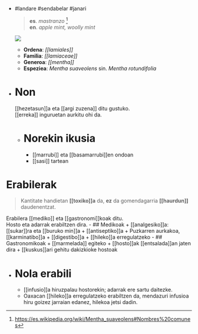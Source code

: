 - #landare #sendabelar #janari
  > **es**. _mastranzo_ [^1]  
  > **en**. _apple mint, woolly mint_
  
  ![](../assets/mentha_suaveolens_ILT.jpg)  
  
  + **Ordena**: _[[lamiales]]_
  + **Familia**: _[[lamiaceae]]_
  + **Generoa**: _[[mentha]]_
  + **Espeziea**:  _Mentha suaveolens_ sin. _Mentha rotundifolia_
- # Non
  [[hezetasun]]a eta [[argi zuzena]] ditu gustuko.  
  [[erreka]] inguruetan aurkitu ohi da.
	- # Norekin ikusia
	  + [[marrubi]] eta [[basamarrubi]]en ondoan
	  + [[sasi]] tartean
# Erabilerak
> Kantitate handietan **[[toxiko]]a** da, **ez** da gomendagarria **[[haurdun]]** daudenentzat.

Erabilera [[mediko]] eta [[gastronomi]]koak ditu.  
Hosto eta adarrak erabiltzen dira.
	- ## Medikoak
	  + [[analgesiko]]a: [[sukar]]ra eta [[buruko min]]a
	  + [[antiseptiko]]a
	  + Puzkarren aurkakoa, [[karminatibo]]a
	  + [[digestibo]]a
	  + [[hileko]]a erregulatzeko
	- ## Gastronomikoak
	  + [[marmelada]] egiteko
	  + [[hosto]]ak [[entsalada]]an jaten dira
	  + [[kuskus]]ari gehitu dakizkioke hostoak
- # Nola erabili
  + [[infusio]]a hiruzpalau hostorekin; adarrak ere sartu daitezke.
  + Oaxacan [[hileko]]a erregulatzeko erabiltzen da, mendazuri infusioa hiru goizez jarraian edanez, hilekoa jetsi dadin.
  
  
  [^1]: https://es.wikipedia.org/wiki/Mentha_suaveolens#Nombres%20comunes